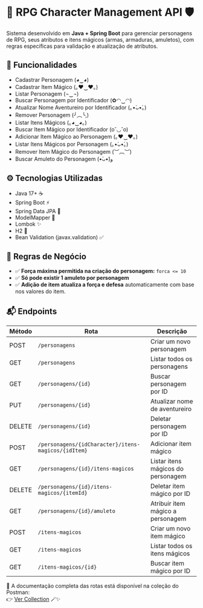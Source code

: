 # 🧙 RPG Character Management API 🛡️

Sistema desenvolvido em **Java + Spring Boot** para gerenciar personagens de RPG, seus atributos e itens mágicos (armas, armaduras, amuletos), com regras específicas para validação e atualização de atributos.


## 🚀 Funcionalidades

- Cadastrar Personagem (◕‿◕)
- Cadastrar Item Mágico (｡♥‿♥｡)
- Listar Personagem (¬‿¬)
- Buscar Personagem por Identificador (✿◠‿◠)
- Atualizar Nome Aventureiro por Identificador (｡•̀ᴗ•́｡)
- Remover Personagem (╯︵╰,)
- Listar Itens Mágicos (｡◕‿◕｡)
- Buscar Item Mágico por Identificador (o˘◡˘o)
- Adicionar Item Mágico ao Personagem (｡♥‿♥｡)
- Listar Itens Mágicos por Personagem (｡•̀ᴗ•́｡)
- Remover Item Mágico do Personagem (︶︹︶)
- Buscar Amuleto do Personagem (•̀ᴗ•́)و

## ⚙️ Tecnologias Utilizadas

- Java 17+ ☕
- Spring Boot ⚡
- Spring Data JPA 💾
- ModelMapper 🔄
- Lombok ✨
- H2 🍃
- Bean Validation (javax.validation) ✅

## 📌 Regras de Negócio

- ✅ **Força máxima permitida na criação do personagem:** `forca <= 10`
- ✅ **Só pode existir 1 amuleto por personagem**
- ✅ **Adição de item atualiza a força e defesa** automaticamente com base nos valores do item.


## 📬 Endpoints
| Método | Rota                                                   | Descrição                           |
|--------|--------------------------------------------------------|-------------------------------------|
| POST   | `/personagens   `                                      | Criar um novo personagem            |
| GET    | `/personagens  `                                       | Listar todos os personagens         |
| GET    | `/personagens/{id} `                                   | Buscar personagem por ID            |
| PUT    | `/personagens/{id} `                                   | Atualizar nome de aventureiro       |
| DELETE | `/personagens/{id} `                                   | Deletar personagem por ID           |
| POST   | `/personagens/{idCharacter}/itens-magicos/{idItem}`	  | Adicionar item mágico               |
| GET    |	`/personagens/{id}/itens-magicos`                     | Listar itens mágicos do personagem  |
| DELETE | `/personagens/{id}/itens-magicos/{itemId} `            | Deletar item mágico por ID          |
| GET    | `/personagens/{id}/amuleto`                            | Atribuir item mágico a personagem   |
| POST   | `/itens-magicos      `                                 | Criar um novo item mágico           |
| GET    | `/itens-magicos   `                                    | Listar todos os itens mágicos       |
| GET    | `/itens-magicos/{id} `                                 | Buscar item mágico por ID           |

📘 A documentação completa das rotas está disponível na coleção do Postman:  
👉  [Ver Collection](https://www.postman.com/rhayssa/rpg/overview)  🪄✨
